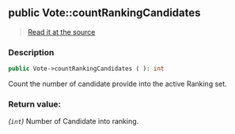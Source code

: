 ## public Vote::countRankingCandidates

> [Read it at the source](https://github.com/julien-boudry/Condorcet/blob/master/src/Vote.php#L300)

### Description    

```php
public Vote->countRankingCandidates ( ): int
```

Count the number of candidate provide into the active Ranking set.
    

### Return value:   

*(`int`)* Number of Candidate into ranking.

